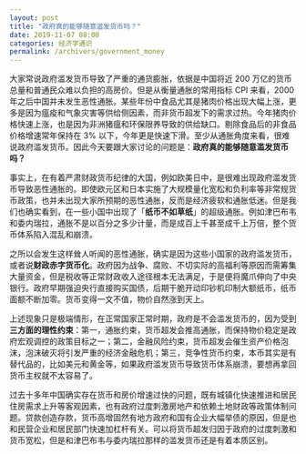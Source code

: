 ```yaml
---
layout: post
title: "政府真的能够随意滥发货币吗？"
date: 2019-11-07 08:00
categories: 经济学通识
permalink: /archivers/government_money
---
```


大家常说政府滥发货币导致了严重的通货膨胀，依据是中国将近 200 万亿的货币总量和普通民众难以负担的高房价。但是从衡量通胀的常用指标 CPI 来看，2000 年之后中国并未发生恶性通胀。某些年份中食品尤其是猪肉价格出现大幅上涨，更多是因为瘟疫和气象灾害等供给侧因素，而非货币超发下的需求过热。今年猪肉价格快速上涨，也是因为非洲猪瘟和环保限养导致的供给缺口。剔除食品后的非食品价格增速常年保持在 3% 以下，今年更是快速下滑。至少从通胀角度来看，很难说政府滥发货币。因此今天要跟大家讨论的问题是：**政府真的能够随意滥发货币吗？**

事实上，在有着严肃财政货币纪律的大国，例如欧美日中，是很难出现政府滥发货币导致恶性通胀的。即使欧元区和日本实施了大规模量化宽松和负利率等非常规货币政策，也并未出现大家所预期的恶性通胀，反而是经济疲软和通胀低迷。但是我们也确实看到，在一些小国中出现了「**纸币不如草纸**」的超级通胀。例如津巴布韦和委内瑞拉，通胀不是以百分之多少计量，而是成百上千甚至成千上万倍，整个货币体系陷入混乱和崩溃。

<!--more-->

之所以会发生这样耸人听闻的恶性通胀，确实是因为这些小国家的政府滥发货币，或者说**财政赤字货币化**。政府因为战争、腐败、不切实际的高福利等原因而需筹集大量资金，但是税收等正常财政收入途径根本无法满足，于是便将魔爪伸向了中央银行。政府早期强迫央行直接购买国债，后期干脆开动印钞机印制大额纸币，纸币面额不断加零。货币变得一文不值，物价自然涨到天上。

上述现象只是极端情形，在正常国家正常时期，政府是不会滥发货币的，因为受到**三方面的理性约束**：第一，通胀约束，货币超发会推高通胀，而保持物价稳定是政府宏观调控的政策目标之一；第二，金融风险约束，货币超发会催生资产价格泡沫，泡沫破灭将引发严重的经济金融危机；第三，竞争性货币约束，本币其实是有替代品的，比如美元和黄金等，如果政府滥发货币导致货币体系崩溃，要想再拿回货币主权就不太容易了。

过去十多年中国确实存在货币和房价增速过快的问题，既有城镇化快速推进和居民住房需求上升等客观因素，也有政府过度刺激房地产和依赖土地财政等政策体制问题。贷款创造存款，货币高增固然有地方政府和国有企业大幅举债的原因，但是也和民营企业和居民部门快速加杠杆有关。可以将货币超发归因于政府的过度刺激和货币宽松，但是和津巴布韦与委内瑞拉那样的滥发货币还是有着本质区别。
